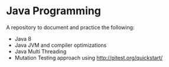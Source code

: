 # Java Programming
A repository to document and practice the following:
* Java 8
* Java JVM and compiler optimizations
* Java Multi Threading
* Mutation Testing approach using http://pitest.org/quickstart/
